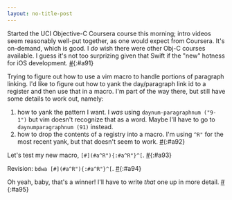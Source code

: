 ```yaml
---
layout: no-title-post
---
```

Started the UCI Objective-C Coursera course this morning; intro videos seem reasonably well-put together, as one would expect from Coursera. It's on-demand, which is good. I _do_ wish there were other Obj-C courses available. I guess it's not too surprizing given that Swift if the "new" hotness for iOS development.  [#](#a91){:#a91} 

Trying to figure out how to use a vim macro to handle portions of paragraph linking. I'd like to figure out how to yank the day/paragraph link id to a register and then use that in a macro. I'm part of the way there, but still have some details to work out, namely:
1. how to yank the pattern I want. I _was_ using `daynum-paragraphnum ("9-1")` but vim doesn't recognize that as a word. Maybe I'll have to go to `daynumparagraphnum (91)` instead.
1. how to drop the contents of a registry into a macro. I'm using `^R"` for the most recent yank, but that doesn't seem to work.  [#](#a92){:#a92}

Let's test my new macro, `[#](#a^R"){:#a^R"}^[`. [#](#a93){:#a93}

Revision: `bdwa [#](#a^R"){:#a^R"}^[`. [#](#a94){:#a94}

Oh yeah, baby, that's a winner! I'll have to write _that_ one up in more detail. [#](#a95){:#a95}

